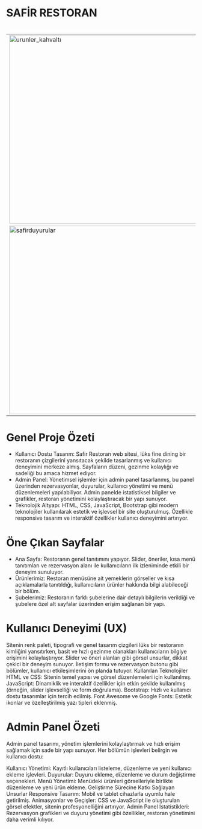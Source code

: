 # SAFİR RESTORAN
#


<table>
  <tr>
    <td><img width="500" alt="urunler_kahvaltı" src="https://github.com/user-attachments/assets/dd021ae8-19d7-431d-88c7-aaf295e69140"></td>
    <td><img width="500" alt="subeler_istanbul" src="https://github.com/user-attachments/assets/5c66ac68-cdba-4bbf-bef7-0afeff95442e"></td>
  </tr>
  <tr>
    <td><img width="500" alt="safirduyurular" src="https://github.com/user-attachments/assets/26447239-1027-480a-afbe-ec29910c5911"></td>
    <td><img width="500" alt="AnaSayfa" src="https://github.com/user-attachments/assets/4428e5c2-b356-4257-b21a-433c72d26ea2"></td>
  </tr>
</table>

# Genel Proje Özeti
- Kullanıcı Dostu Tasarım: Safir Restoran web sitesi, lüks fine dining bir restoranın çizgilerini yansıtacak şekilde tasarlanmış ve kullanıcı deneyimini merkeze almış. Sayfaların düzeni, gezinme kolaylığı ve sadeliği bu amaca hizmet ediyor.
- Admin Panel: Yönetimsel işlemler için admin panel tasarlanmış, bu panel üzerinden rezervasyonlar, duyurular, kullanıcı yönetimi ve menü düzenlemeleri yapılabiliyor. Admin panelde istatistiksel bilgiler ve grafikler, restoran yönetimini kolaylaştıracak bir yapı sunuyor.
- Teknolojik Altyapı: HTML, CSS, JavaScript, Bootstrap gibi modern teknolojiler kullanılarak estetik ve işlevsel bir site oluşturulmuş. Özellikle responsive tasarım ve interaktif özellikler kullanıcı deneyimini artırıyor.

  
# Öne Çıkan Sayfalar
- Ana Sayfa: Restoranın genel tanıtımını yapıyor. Slider, öneriler, kısa menü tanıtımları ve rezervasyon alanı ile kullanıcıların ilk izleniminde etkili bir deneyim sunuluyor.
- Ürünlerimiz: Restoran menüsüne ait yemeklerin görseller ve kısa açıklamalarla tanıtıldığı, kullanıcıların ürünler hakkında bilgi alabileceği bir bölüm.
- Şubelerimiz: Restoranın farklı şubelerine dair detaylı bilgilerin verildiği ve şubelere özel alt sayfalar üzerinden erişim sağlanan bir yapı.

  
# Kullanıcı Deneyimi (UX)
Sitenin renk paleti, tipografi ve genel tasarım çizgileri lüks bir restoranın kimliğini yansıtırken, basit ve hızlı gezinme olanakları kullanıcıların bilgiye erişimini kolaylaştırıyor.
Slider ve öneri alanları gibi görsel unsurlar, dikkat çekici bir deneyim sunuyor.
İletişim formu ve rezervasyon butonu gibi bölümler, kullanıcı etkileşimlerini ön planda tutuyor.
Kullanılan Teknolojiler
HTML ve CSS: Sitenin temel yapısı ve görsel düzenlemeleri için kullanılmış.
JavaScript: Dinamiklik ve interaktif özellikler için etkin şekilde kullanılmış (örneğin, slider işlevselliği ve form doğrulama).
Bootstrap: Hızlı ve kullanıcı dostu tasarımlar için tercih edilmiş.
Font Awesome ve Google Fonts: Estetik ikonlar ve özelleştirilmiş yazı tipleri eklenmiş.

# Admin Panel Özeti
Admin panel tasarımı, yönetim işlemlerini kolaylaştırmak ve hızlı erişim sağlamak için sade bir yapı sunuyor. Her bölümün işlevleri belirgin ve kullanıcı dostu:

Kullanıcı Yönetimi: Kayıtlı kullanıcıları listeleme, düzenleme ve yeni kullanıcı ekleme işlevleri.
Duyurular: Duyuru ekleme, düzenleme ve durum değiştirme seçenekleri.
Menü Yönetimi: Menüdeki ürünleri görselleriyle birlikte düzenleme ve yeni ürün ekleme.
Geliştirme Sürecine Katkı Sağlayan Unsurlar
Responsive Tasarım: Mobil ve tablet cihazlarla uyumlu hale getirilmiş.
Animasyonlar ve Geçişler: CSS ve JavaScript ile oluşturulan görsel efektler, sitenin profesyonelliğini artırıyor.
Admin Panel İstatistikleri: Rezervasyon grafikleri ve duyuru yönetimi gibi özellikler, restoran yönetimini daha verimli kılıyor.
